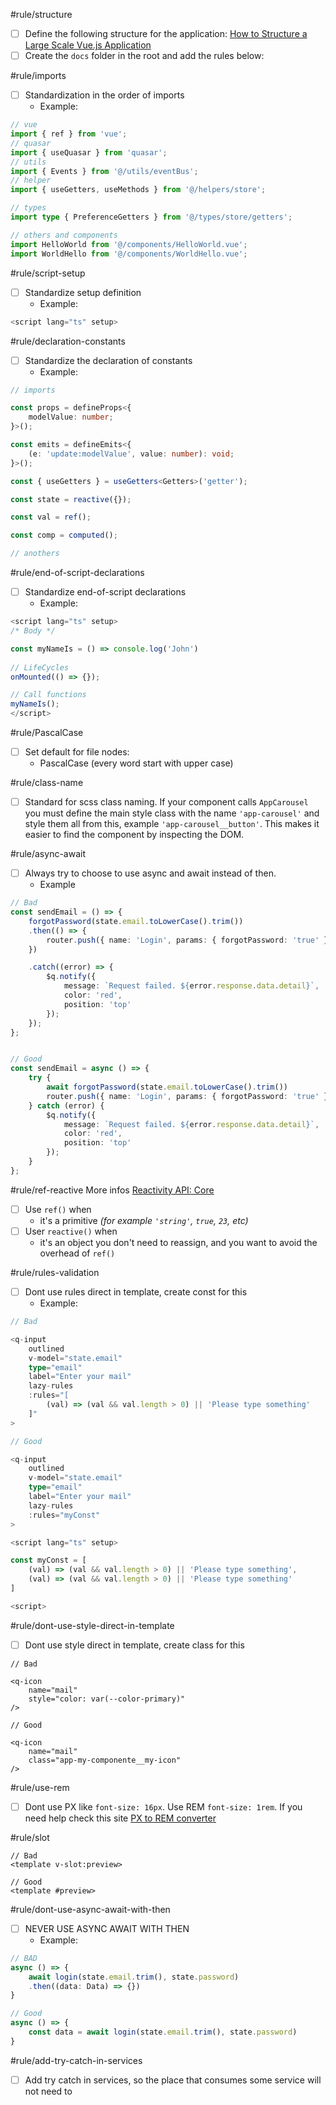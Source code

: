 
#rule/structure
- [ ] Define the following structure for the application:
[How to Structure a Large Scale Vue.js Application](https://vueschool.io/articles/vuejs-tutorials/how-to-structure-a-large-scale-vue-js-application/)
- [ ] Create the `docs` folder in the root and add the rules below:

#rule/imports
- [ ] Standardization in the order of imports
	- Example:
```ts
// vue
import { ref } from 'vue';
// quasar
import { useQuasar } from 'quasar';
// utils
import { Events } from '@/utils/eventBus';
// helper
import { useGetters, useMethods } from '@/helpers/store';

// types
import type { PreferenceGetters } from '@/types/store/getters';

// others and components
import HelloWorld from '@/components/HelloWorld.vue';
import WorldHello from '@/components/WorldHello.vue';
```

#rule/script-setup
- [ ] Standardize setup definition
	- Example:
```ts
<script lang="ts" setup>
```

#rule/declaration-constants
- [ ] Standardize the declaration of constants
	- Example:
```ts
// imports

const props = defineProps<{
	modelValue: number;
}>();

const emits = defineEmits<{
	(e: 'update:modelValue', value: number): void;
}>();

const { useGetters } = useGetters<Getters>('getter');

const state = reactive({});

const val = ref();

const comp = computed();

// anothers
```

#rule/end-of-script-declarations
- [ ] Standardize end-of-script declarations
	- Example:
```ts
<script lang="ts" setup>
/* Body */

const myNameIs = () => console.log('John')
 
// LifeCycles 
onMounted(() => {});

// Call functions
myNameIs();
</script>
```

#rule/PascalCase
- [ ] Set default for file nodes:
	-   PascalCase (every word start with upper case)

#rule/class-name
- [ ] Standard for scss class naming. If your component calls `AppCarousel` you must define the main style class with the name `'app-carousel'` and style them all from this, example `'app-carousel__button'`. This makes it easier to find the component by inspecting the DOM.

#rule/async-await
- [ ] Always try to choose to use async and await instead of then.
	- Example
```ts
// Bad
const sendEmail = () => {
	forgotPassword(state.email.toLowerCase().trim())
	.then(() => {
		router.push({ name: 'Login', params: { forgotPassword: 'true' } });
	})

	.catch((error) => {
		$q.notify({
			message: `Request failed. ${error.response.data.detail}`,
			color: 'red',
			position: 'top'
		});
	});
};


// Good
const sendEmail = async () => {
	try {
		await forgotPassword(state.email.toLowerCase().trim())
		router.push({ name: 'Login', params: { forgotPassword: 'true' } });
	} catch (error) {
		$q.notify({
			message: `Request failed. ${error.response.data.detail}`,
			color: 'red',
			position: 'top'
		});
	}
};
```

#rule/ref-reactive
More infos [Reactivity API: Core](https://vuejs.org/api/reactivity-core.html)
- [ ] Use `ref()` when
	- it's a primitive _(for example `'string'`, `true`, `23`, etc)_
- [ ] User `reactive()` when
	- it's an object you don't need to reassign, and you want to avoid the overhead of `ref()`

#rule/rules-validation
- [ ] Dont use rules direct in template, create const for this
	- Example:
```ts
// Bad

<q-input
	outlined
	v-model="state.email"
	type="email"
	label="Enter your mail"
	lazy-rules
	:rules="[
		(val) => (val && val.length > 0) || 'Please type something'
	]"
>

// Good

<q-input
	outlined
	v-model="state.email"
	type="email"
	label="Enter your mail"
	lazy-rules
	:rules="myConst"
>

<script lang="ts" setup>

const myConst = [
	(val) => (val && val.length > 0) || 'Please type something',
	(val) => (val && val.length > 0) || 'Please type something'
]

<script>

```

#rule/dont-use-style-direct-in-template
- [ ] Dont use style direct in template, create class for this
```vue
// Bad

<q-icon
	name="mail"
	style="color: var(--color-primary)"
/>

// Good

<q-icon
	name="mail"
	class="app-my-componente__my-icon"
/>
```

#rule/use-rem
- [ ] Dont use PX like `font-size: 16px`. Use REM `font-size: 1rem`. If you need help check this site [PX to REM converter](https://nekocalc.com/px-to-rem-converter)

#rule/slot
```vue
// Bad
<template v-slot:preview>

// Good
<template #preview>
```

#rule/dont-use-async-await-with-then
- [ ] NEVER USE ASYNC AWAIT WITH THEN
	- Example:
```ts
// BAD
async () => {
	await login(state.email.trim(), state.password)
	.then((data: Data) => {})
}

// Good
async () => {
	const data = await login(state.email.trim(), state.password)
}
````

#rule/add-try-catch-in-services
- [ ] Add try catch in services, so the place that consumes some service will not need to
